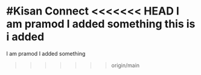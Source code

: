 #Kisan Connect
<<<<<<< HEAD
I am pramod I added something
this is i added
=======
I am pramod I added something
>>>>>>> origin/main
